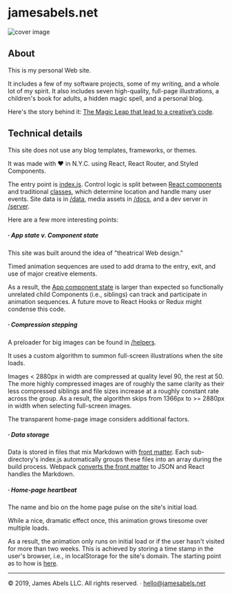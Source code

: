 # jamesabels.net

![cover image](https://repository-images.githubusercontent.com/130377112/87b38b00-16af-11ea-8b61-b01c307d0254)

## About

This is my personal Web site. 

It includes a few of my software projects, some of my writing, and a whole lot of my spirit. It also includes seven high-quality, full-page illustrations, a children's book for adults, a hidden magic spell, and a personal blog. 

Here's the story behind it: [The Magic Leap that lead to a creative’s code](www.google.com).

## Technical details

This site does not use any blog templates, frameworks, or themes.

It was made with ♥️ in N.Y.C. using React, React Router, and Styled Components. 

The entry point is [index.js](https://github.com/abelsj60/jamesabels.net/blob/master/app/index.js). Control logic is split between [React components](https://github.com/abelsj60/jamesabels.net/tree/master/app) and traditional [classes](https://github.com/abelsj60/jamesabels.net/tree/master/app/classes), which determine location and handle many user events. Site data is in [/data](https://github.com/abelsj60/jamesabels.net/tree/master/app/data), media assets in [/docs](https://github.com/abelsj60/jamesabels.net/tree/master/docs), and a dev server in [/server](https://github.com/abelsj60/jamesabels.net/tree/master/server).

Here are a few more interesting points:

##### ∙ App state v. Component state

This site was built around the idea of "theatrical Web design."

Timed animation sequences are used to add drama to the entry, exit, and use of major creative elements.  

As a result, the [App component state](https://github.com/abelsj60/jamesabels.net/blob/c53a0c70ec6a084ec9727f4df0301fa825c8e28e/app/App.jsx#L286) is larger than expected so functionally unrelated child Components (i.e., siblings) can track and participate in animation sequences. A future move to React Hooks or Redux might condense this code.

##### ∙ Compression stepping

A preloader for big images can be found in [/helpers](https://github.com/abelsj60/jamesabels.net/blob/master/app/helpers/preloadBigImages.js). 

It uses a custom algorithm to summon full-screen illustrations when the site loads. 

Images < 2880px in width are compressed at quality level 90, the rest at 50. The more highly compressed images are of roughly the same clarity as their less compressed siblings and file sizes increase at a roughly constant rate across the group. As a result, the algorithm skips from 1366px to >= 2880px in width when selecting full-screen images. 

The transparent home-page image considers additional factors.

##### ∙ Data storage

Data is stored in files that mix Markdown with [front matter](https://jekyllrb.com/docs/front-matter/). Each sub-directory's index.js automatically groups these files into an array during the build process. Webpack [converts the front matter](https://www.npmjs.com/package/yaml-frontmatter-loader) to JSON and React handles the Markdown.

##### ∙ Home-page heartbeat

The name and bio on the home page pulse on the site's initial load. 

While a nice, dramatic effect once, this animation grows tiresome over multiple loads. 

As a result, the animation only runs on initial load or if the user hasn't visited for more than two weeks. This is achieved by storing a time stamp in the user's browser, i.e., in localStorage for the site's domain. The starting point as to how is [here](https://github.com/abelsj60/jamesabels.net/blob/c53a0c70ec6a084ec9727f4df0301fa825c8e28e/app/App.jsx#L261).

---

© 2019, James Abels LLC. All rights reserved. ∙ hello@jamesabels.net